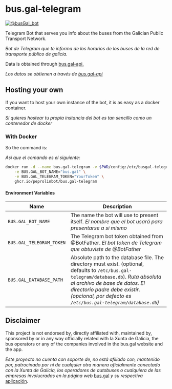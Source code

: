 # bus.gal-telegram

[![@busGal_bot](https://img.shields.io/badge/Stable%20bot-@busGal_bot-blue?logo=telegram&style=plastic)](https://telegram.me/busGal_bot)

Telegram Bot that serves you info about the buses from the Galician Public Transport Network.

_Bot de Telegram que te informa de los horarios de los buses de la red de transporte público de galicia._

Data is obtained through  [bus.gal-api.](https://github.com/peprolinbot/bus.gal-api)

_Los datos se obtienen a través de [bus.gal-api](https://github.com/peprolinbot/bus.gal-api)_

## Hosting your own

If you want to host your own instance of the bot, it is as easy as a docker container.

_Si quieres hostear tu propia instancia del bot es tan sencillo como un contenedor de docker_

### With Docker

So the command is:

_Así que el comando es el siguiente:_
 
```bash
docker run -d --name bus.gal-telegram -v $PWD/config:/etc/busgal-telegram \
    -e BUS.GAL_BOT_NAME="bus.gal" \
    -e BUS.GAL_TELEGRAM_TOKEN="YourToken" \
    ghcr.io/peprolinbot/bus.gal-telegram
```

#### Environment Variables

| Name                     | Description |
|--------------------------|-------------|
| `BUS.GAL_BOT_NAME`       | The name the bot will use to present itself. _El nombre que el bot usará para presentarse a si mismo_
| `BUS.GAL_TELEGRAM_TOKEN` | The Telegram bot token obtained from @BotFather. _El bot token de Telegram que obtuviste de @BotFather_
| `BUS.GAL_DATABASE_PATH`  | Absolute path to the database file. The directory must exist. (optional, defaults to `/etc/bus.gal-telegram/database.db`). _Ruta absoluta al archivo de base de datos. El directorio padre debe existir. (opcional, por defecto es `/etc/bus.gal-telegram/database.db`)_

## Disclaimer

This project is not endorsed by, directly affiliated with, maintained by, sponsored by or in any way officially related with la Xunta de Galicia, the bus operators or any of the companies involved in the bus.gal website and the app.

_Este proyecto no cuenta con soporte de, no está afiliado con, mantenido por, patrocinado por ni de cualquier otra manera oficialmente conectado con la Xunta de Galicia, los operadores de autobuses o cualquiera de las empresas involucradas en la página web_ [bus.gal](https://www.bus.gal/) _y su respectiva_ [aplicación](https://play.google.com/store/apps/details?id=gal.xunta.transportepublico)_._
